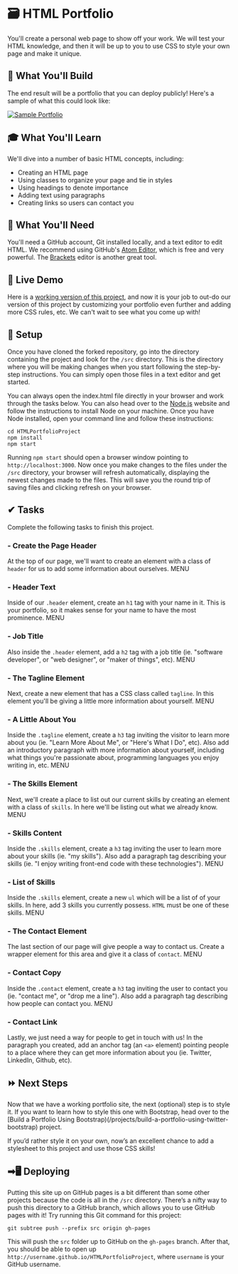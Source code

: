 # 🗃 HTML Portfolio

You'll create a personal web page to show off your work. We will test your HTML knowledge, and then it will be up to you to use CSS to style your own page and make it unique.

## 🔨 What You'll Build

The end result will be a portfolio that you can deploy publicly! Here's a sample of what this could look like:

[![Sample Portfolio](http://courseware.codeschool.com.s3.amazonaws.com/projects/build-a-portfolio-using-html-and-css.png)](https://codeschool-project-demos.github.io/HTMLPortfolioProject/)

## 🎓 What You'll Learn

We'll dive into a number of basic HTML concepts, including:

* Creating an HTML page
* Using classes to organize your page and tie in styles
* Using headings to denote importance
* Adding text using paragraphs
* Creating links so users can contact you

## 📎 What You'll Need

You'll need a GitHub account, Git installed locally, and a text editor to edit HTML. We recommend using GitHub's [Atom Editor](https://atom.io/), which is free and very powerful. The [Brackets](http://brackets.io/) editor is another great tool.

## 📲 Live Demo

Here is a [working version of this project](https://codeschool-project-demos.github.io/HTMLPortfolioProject/), and now it is your job to out-do our version of this project by customizing your portfolio even further and adding more CSS rules, etc. We can't wait to see what you come up with!

## 🔌 Setup

Once you have cloned the forked repository, go into the directory containing the project and look for the `/src` directory. This is the directory where you will be making changes when you start following the step-by-step instructions. You can simply open those files in a text editor and get started.

You can always open the index.html file directly in your browser and work through the tasks below. You can also head over to the [Node.js](https://nodejs.org) website and follow the instructions to install Node on your machine. Once you have Node installed, open your command line and follow these instructions:

```
cd HTMLPortfolioProject
npm install
npm start
```

Running `npm start` should open a browser window pointing to `http://localhost:3000`. Now once you make changes to the files under the `/src` directory, your browser will refresh automatically, displaying the newest changes made to the files. This will save you the round trip of saving files and clicking refresh on your browser.

## ✔ Tasks

Complete the following tasks to finish this project.


### - Create the Page Header

At the top of our page, we'll want to create an element with a class of `header` for us to add some information about ourselves.	MENU

### - Header Text

Inside of our `.header` element, create an `h1` tag with your name in it. This is your portfolio, so it makes sense for your name to have the most prominence.	MENU

### - Job Title

Also inside the `.header` element, add a `h2` tag with a job title (ie. "software developer", or "web designer", or "maker of things", etc).	MENU

### - The Tagline Element

Next, create a new element that has a CSS class called `tagline`. In this element you'll be giving a little more information about yourself.	MENU

### - A Little About You

Inside the `.tagline` element, create a `h3` tag inviting the visitor to learn more about you (ie. "Learn More About Me", or "Here's What I Do", etc). Also add an introductory paragraph with more information about yourself, including what things you're passionate about, programming languages you enjoy writing in, etc.	MENU

### - The Skills Element

Next, we'll create a place to list out our current skills by creating an element with a class of `skills`. In here we'll be listing out what we already know.	MENU

### - Skills Content

Inside the `.skills` element, create a `h3` tag inviting the user to learn more about your skills (ie. "my skills"). Also add a paragraph tag describing your skills (ie. "I enjoy writing front-end code with these technologies").	MENU

### - List of Skills

Inside the `.skills` element, create a new `ul` which will be a list of of your skills. In here, add 3 skills you currently possess. `HTML` must be one of these skills.	MENU

### - The Contact Element

The last section of our page will give people a way to contact us. Create a wrapper element for this area and give it a class of `contact`.	MENU

### - Contact Copy

Inside the `.contact` element, create a `h3` tag inviting the user to contact you (ie. "contact me", or "drop me a line"). Also add a paragraph tag describing how people can contact you.	MENU

### - Contact Link

Lastly, we just need a way for people to get in touch with us! In the paragraph you created, add an anchor tag (an `<a>` element) pointing people to a place where they can get more information about you (ie. Twitter, LinkedIn, Github, etc).


## ⏩ Next Steps

Now that we have a working portfolio site, the next (optional) step is to style it. If you want to learn how to style this one with Bootstrap, head over to the [Build a Portfolio Using Bootstrap)(/projects/build-a-portfolio-using-twitter-bootstrap) project.

If you’d rather style it on your own, now’s an excellent chance to add a stylesheet to this project and use those CSS skills!

## ➡🖥 Deploying

Putting this site up on GitHub pages is a bit different than some other projects because the code is all in the `/src` directory. There’s a nifty way to push this directory to a GitHub branch, which allows you to use GitHub pages with it! Try running this Git command for this project:

```
git subtree push --prefix src origin gh-pages
```

This will push the `src` folder up to GitHub on the `gh-pages` branch. After that, you should be able to open up `http://username.github.io/HTMLPortfolioProject`, where `username` is your GitHub username.
